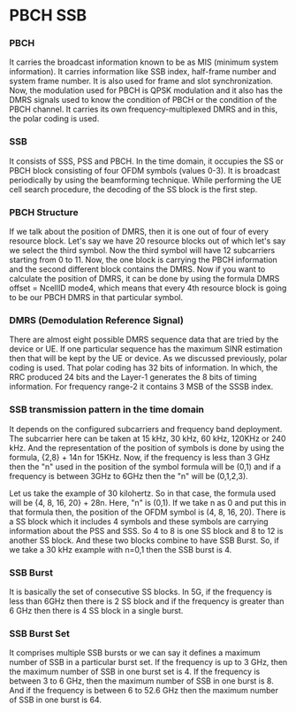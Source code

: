 # PBCH SSB



### PBCH

It carries the broadcast information known to be as MIS (minimum system information). It carries information like SSB index, half-frame number and system frame number. It is also used for frame and slot synchronization. Now, the modulation used for PBCH is QPSK modulation and it also has the DMRS signals used to know the condition of PBCH or the condition of the PBCH channel. It carries its own frequency-multiplexed DMRS and in this, the polar coding is used. 


### SSB 

It consists of SSS, PSS and PBCH. In the time domain, it occupies the SS or PBCH block consisting of four OFDM symbols (values 0-3). It is broadcast periodically by using the beamforming technique. While performing the UE cell search procedure, the decoding of the SS block is the first step. 


### PBCH Structure

If we talk about the position of DMRS, then it is one out of four of every resource block. Let's say we have 20 resource blocks out of which let's say we select the third symbol. Now the third symbol will have 12 subcarriers starting from 0 to 11. Now, the one block is carrying the PBCH information and the second different block contains the DMRS. Now if you want to calculate the position of DMRS, it can be done by using the formula DMRS offset = NcellID mode4, which means that every 4th resource block is going to be our PBCH DMRS in that particular symbol. 


### DMRS (Demodulation Reference Signal)

There are almost eight possible DMRS sequence data that are tried by the device or UE. If one particular sequence has the maximum SINR estimation then that will be kept by the UE or device. As we discussed previously, polar coding is used. That polar coding has 32 bits of information. In which, the RRC produced 24 bits and the Layer-1 generates the 8 bits of timing information. For frequency range-2 it contains 3 MSB of the SSSB index. 


### SSB transmission pattern in the time domain 

It depends on the configured subcarriers and frequency band deployment. The subcarrier here can be taken at 15 kHz, 30 kHz, 60 kHz, 120KHz or 240 kHz. And the representation of the position of symbols is done by using the formula, {2,8} + 14n for 15KHz. Now, if the frequency is less than 3 GHz then the "n" used in the position of the symbol formula will be (0,1) and if a frequency is between 3GHz to 6GHz then the "n" will be (0,1,2,3). 

Let us take the example of 30 kilohertz. So in that case, the formula used will be {4, 8, 16, 20} + 28n. Here, "n" is (0,1). If we take n as 0 and put this in that formula then, the position of the OFDM symbol is (4, 8, 16, 20). There is a SS block which it includes 4 symbols and these symbols are carrying information about the PSS and SSS. So 4 to 8 is one SS block and 8 to 12 is another SS block. And these two blocks combine to have SSB Burst. So, if we take a 30 kHz example with n=0,1 then the SSB burst is 4.
 


### SSB Burst

It is basically the set of consecutive SS blocks. In 5G, if the frequency is less than 6GHz then there is 2 SS block and if the frequency is greater than 6 GHz then there is 4 SS block in a single burst.


### SSB Burst Set 

It comprises multiple SSB bursts or we can say it defines a maximum number of SSB in a particular burst set. If the frequency is up to 3 GHz, then the maximum number of SSB in one burst set is 4. If the frequency is between 3 to 6 GHz, then the maximum number of SSB in one burst is 8. And if the frequency is between 6 to 52.6 GHz then the maximum number of SSB in one burst is 64.
